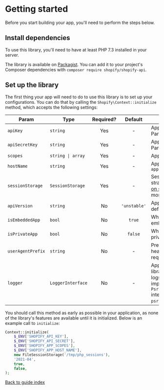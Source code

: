 # Getting started

Before you start building your app, you'll need to perform the steps below.

## Install dependencies

To use this library, you'll need to have at least PHP 7.3 installed in your server.

The library is available on [Packagist](https://packagist.org/packages/shopify/shopify-api`). You can add it to your project's Composer dependencies with `composer require shopify/shopify-api`.

## Set up the library

The first thing your app will need to do to use this library is to set up your configurations. You can do that by calling the `Shopify\Context::initialize` method, which accepts the following settings:

| Param | Type | Required? | Default | Notes |
| --- | --- | :---: | :---: | --- |
| `apiKey` | `string` | Yes | - | App API key from the Partners dashboard |
| `apiSecretKey` | `string` | Yes | - | App API secret from the Partners dashboard |
| `scopes` | `string \| array` | Yes | - | App scopes |
| `hostName` | `string` | Yes | - | App host name e.g. `my-app.my-domain.ca` |
| `sessionStorage` | `SessionStorage` | Yes | - | Session storage strategy. Read our [notes on session handling](issues.md#notes-on-session-handling) for more information |
| `apiVersion` | `string` | No | `'unstable'` | App API version, defaults to unstable |
| `isEmbeddedApp` | `bool` | No | `true` | Whether the app is an embedded app |
| `isPrivateApp` | `bool` | No | `false` | Whether the app is a private app |
| `userAgentPrefix` | `string` | No | - | Prefix for user agent header sent with a request |
| `logger` | `LoggerInterface` | No | - | App logger, so the library can add its own logs to it. Must implement the [PSR-3](https://www.php-fig.org/psr/psr-3/) `Psr\Log\LoggerInterface` interface from the `psr/log` package |

You should call this method as early as possible in your application, as none of the library's features are available until it is initialized. Below is an example call to `initialize`:

```php
Context::initialize(
    $_ENV['SHOPIFY_API_KEY'],
    $_ENV['SHOPIFY_API_SECRET'],
    $_ENV['SHOPIFY_APP_SCOPES'],
    $_ENV['SHOPIFY_APP_HOST_NAME'],
    new FileSessionStorage('/tmp/php_sessions'),
    '2021-04',
    true,
    false,
);
```

[Back to guide index](README.md)
